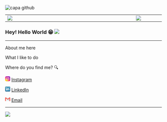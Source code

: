 ![capa github](https://github.com/leticiadasilva/leticiadasilva/blob/main/images/Capa_github.png)  


<center>
  <table>
    <tr>
        <td><img width="400px" align="left" src="https://github-readme-stats.vercel.app/api/top-langs/?username=KozielGPC&hide=html&layout=compact&theme=buefy" /></td>
        <td><img width="495px" align="left" src="https://github-readme-stats.vercel.app/api?username=KozielGPC&theme=buefy"/></td>
    </tr>   
  </table>
</center>  

### Hey! Hello World 😁 <img src="https://github.com/leticiadasilva/leticiadasilva/blob/main/images/Hi.gif" width="30px">

---

About me here 


What I like to do
<!--
Amo dançar :dancer:, ler :books: e ir a karaokês :microphone:  
Sou mãe de duas gatinhas, a Ruby e a Banguela :cat2:  
-->

Where do you find me? :mag:  

<a href="https://www.instagram.com/marciogpc/"><img src="https://github.com/KozielGPC/KozielGPC/blob/main/images/instagram.png" width="16"></img></a> [Instagram](https://www.instagram.com/marciogpc/)  

<a href="https://www.linkedin.com/in/marciogpc/"><img src="https://github.com/KozielGPC/KozielGPC/blob/main/images/linkedin.png" width="16"></img></a> [LinkedIn](https://www.linkedin.com/in/marciogpc/)  

<a href="mailto:gpcgabriel0@gmail.com"><img src="https://github.com/KozielGPC/KozielGPC/blob/main/images/email.png" width="16"></img></a> [Email](mailto:gpcgabriel0@gmail.com)  

---  

![](https://komarev.com/ghpvc/?username=KozielGPC&color=blue&style=flat)
